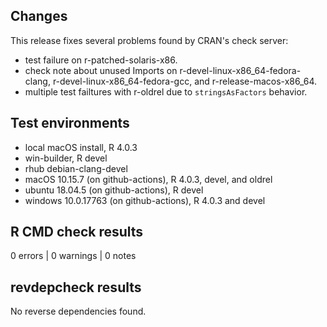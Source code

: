 ## Changes

This release fixes several problems found by CRAN's check server:

- test failure on r-patched-solaris-x86.
- check note about unused Imports on r-devel-linux-x86_64-fedora-clang, r-devel-linux-x86_64-fedora-gcc, and r-release-macos-x86_64.
- multiple test failtures with r-oldrel due to `stringsAsFactors` behavior.

## Test environments

- local macOS install, R 4.0.3
- win-builder, R devel
- rhub debian-clang-devel
- macOS 10.15.7 (on github-actions), R 4.0.3, devel, and oldrel
- ubuntu 18.04.5 (on github-actions), R devel
- windows 10.0.17763 (on github-actions), R 4.0.3 and devel

## R CMD check results

0 errors | 0 warnings | 0 notes

## revdepcheck results

No reverse dependencies found.

